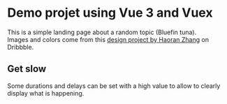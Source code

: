 # Demo projet using Vue 3 and Vuex

This is a simple landing page about a random topic (Bluefin tuna).   
Images and colors come from this [design project by Haoran Zhang](https://dribbble.com/shots/10160863-Bluefin) on Dribbble.

## Get slow
Some durations and delays can be set with a high value to allow to clearly display what is happening.